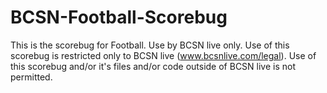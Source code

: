 # BCSN-Football-Scorebug
This is the scorebug for Football. Use by BCSN live only. 
Use of this scorebug is restricted only to BCSN live (www.bcsnlive.com/legal). Use of this scorebug and/or it's files and/or code outside of BCSN live is not permitted. 